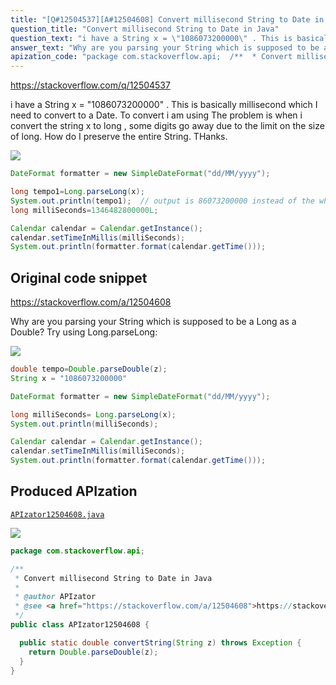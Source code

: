 ```yaml
---
title: "[Q#12504537][A#12504608] Convert millisecond String to Date in Java"
question_title: "Convert millisecond String to Date in Java"
question_text: "i have a String x = \"1086073200000\" . This is basically millisecond which I need to convert to a Date. To convert i am using The problem is when i convert the string x to long , some digits go away due to the limit on the size of long. How do I preserve the entire String. THanks."
answer_text: "Why are you parsing your String which is supposed to be a Long as a Double? Try using Long.parseLong:"
apization_code: "package com.stackoverflow.api;  /**  * Convert millisecond String to Date in Java  *  * @author APIzator  * @see <a href=\"https://stackoverflow.com/a/12504608\">https://stackoverflow.com/a/12504608</a>  */ public class APIzator12504608 {    public static double convertString(String z) throws Exception {     return Double.parseDouble(z);   } }"
---
```


https://stackoverflow.com/q/12504537

i have a String x = &quot;1086073200000&quot; . This is basically millisecond which I need to convert to a Date.
To convert i am using
The problem is when i convert the string x to long , some digits go away due to the limit on the size of long.
How do I preserve the entire String.
THanks.


<div class="code-logo"><img src="/stackoverflow.png" /></div>

```java
DateFormat formatter = new SimpleDateFormat("dd/MM/yyyy");

long tempo1=Long.parseLong(x);
System.out.println(tempo1);  // output is 86073200000 instead of the whole thing
long milliSeconds=1346482800000L;

Calendar calendar = Calendar.getInstance();
calendar.setTimeInMillis(milliSeconds);
System.out.println(formatter.format(calendar.getTime()));
```


## Original code snippet

https://stackoverflow.com/a/12504608

Why are you parsing your String which is supposed to be a Long as a Double?
Try using Long.parseLong:

<div class="code-logo"><img src="/stackoverflow.png" /></div>

```java
double tempo=Double.parseDouble(z);
String x = "1086073200000"

DateFormat formatter = new SimpleDateFormat("dd/MM/yyyy");

long milliSeconds= Long.parseLong(x);
System.out.println(milliSeconds);

Calendar calendar = Calendar.getInstance();
calendar.setTimeInMillis(milliSeconds);
System.out.println(formatter.format(calendar.getTime()));
```

## Produced APIzation

[`APIzator12504608.java`](https://github.com/pasqualesalza/apization-temp/raw/main/data/search/APIzator12504608.java)

<div class="code-logo"><img src="/apizator.png" /></div>

```java
package com.stackoverflow.api;

/**
 * Convert millisecond String to Date in Java
 *
 * @author APIzator
 * @see <a href="https://stackoverflow.com/a/12504608">https://stackoverflow.com/a/12504608</a>
 */
public class APIzator12504608 {

  public static double convertString(String z) throws Exception {
    return Double.parseDouble(z);
  }
}

```